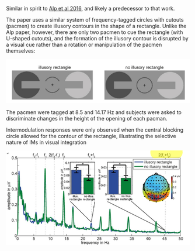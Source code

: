 Similar in spirit to [Alp et al 2016](Alp%20et%20al%202016.md), and likely a predecessor to that work.

The paper uses a similar system of frequency-tagged circles with cutouts (pacmen) to create illusory contours in the shape of a rectangle. Unlike the Alp paper, however, there are only two pacmen to cue the rectangle (with U-shaped cutouts), and the formation of the illusory contour is disrupted by a visual cue rather than a rotation or manipulation of the pacmen themselves:

![Pasted image 20250310234516](../../assets/Pasted%20image%2020250310234516.png)

The pacmen were tagged at 8.5 and 14.17 Hz and subjects were asked to discriminate changes in the height of the opening of each pacman. 

Intermodulation responses were only observed when the central blocking circle allowed for the contour of the rectangle, illustrating the selective nature of IMs in visual integration

![Pasted image 20250310234506](../../assets/Pasted%20image%2020250310234506.png)